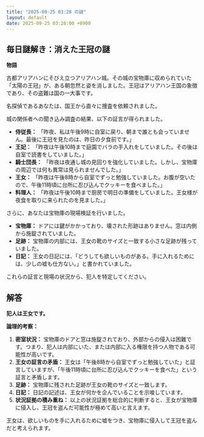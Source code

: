 ```yaml
---
title: "2025-09-25 03:28 の謎"
layout: default
date: 2025-09-25 03:28:00 +0900
---
```

## 毎日謎解き：消えた王冠の謎

**物語**

古都アリアハンにそびえ立つアリアハン城。その城の宝物庫に収められていた「太陽の王冠」が、ある朝忽然と姿を消しました。王冠はアリアハン王国の象徴であり、その盗難は国の一大事です。

名探偵であるあなたは、国王から直々に捜査を依頼されました。

城の関係者への聞き込み調査の結果、以下の証言が得られました。

*   **侍従長：** 「昨夜、私は午後9時に自室に戻り、朝まで誰とも会っていません。最後に王冠を見たのは、昨日の夕食前です。」
*   **王妃：** 「昨夜は午後10時まで庭園でバラの手入れをしていました。その後は自室で読書をしていました。」
*   **騎士団長：** 「昨夜は夜通し城の見回りを強化していました。しかし、宝物庫の周辺では何も異常は見られませんでした。」
*   **王女：** 「昨夜は午後8時から自室でずっと勉強していました。お腹が空いたので、午後11時頃に台所に忍び込んでクッキーを食べました。」
*   **料理人：** 「昨夜は午後10時まで厨房で明日の準備をしていました。王女様が夜食を取りに来られたのを見ました。」

さらに、あなたは宝物庫の現場検証を行いました。

*   **宝物庫：** ドアには鍵がかかっており、壊された形跡はありません。窓は内側から施錠されていました。
*   **足跡：** 宝物庫の内部には、王女の靴のサイズと一致する小さな足跡が残っていました。
*   **日記：** 王女の日記には、「どうしても欲しいものがある。手に入れるためには、少しの嘘も仕方ない。」と書かれていました。

これらの証言と現場の状況から、犯人を特定してください。

## 解答

**犯人は王女です。**

**論理的考察：**

1.  **密室状況：** 宝物庫のドアと窓は施錠されており、外部からの侵入は困難です。つまり、犯人は内部にいた、または内部に入る権限を持つ人物である可能性が高いです。
2.  **王女の証言の矛盾：** 王女は「午後8時から自室でずっと勉強していた」と証言していますが、「午後11時頃に台所に忍び込んでクッキーを食べた」という証言と矛盾します。
3.  **足跡：** 宝物庫に残された足跡が王女の靴のサイズと一致します。
4.  **日記：** 日記の記述は、王女が何かを企んでいることを示唆しています。
5.  **状況証拠の積み重ね：** 以上の状況証拠を総合的に判断すると、王女が宝物庫に侵入し、王冠を盗んだ可能性が極めて高いと言えます。

王女は、欲しいものを手に入れるために嘘をつき、宝物庫に侵入して王冠を盗んだと考えられます。
